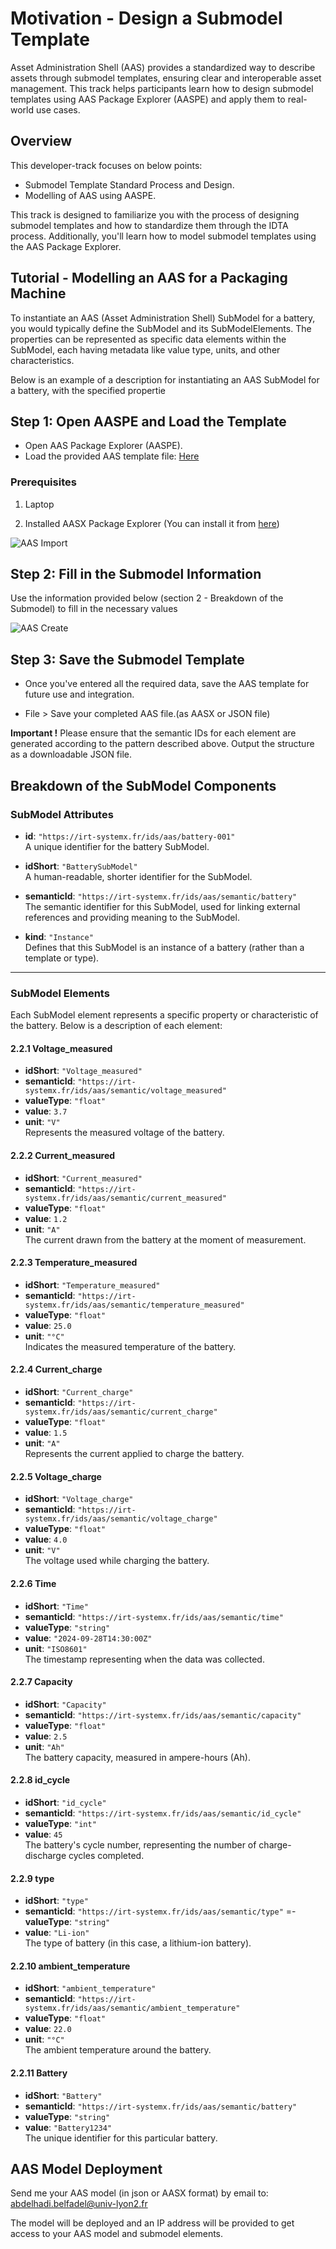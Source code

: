 # Motivation - Design a Submodel Template
Asset Administration Shell (AAS) provides a standardized way to describe assets through submodel templates, ensuring clear and interoperable asset management. 
This track helps participants learn how to design submodel templates using AAS Package Explorer (AASPE) and apply them to real-world use cases. 

## Overview

This developer-track focuses on below points:

- Submodel Template Standard Process and Design.
- Modelling of AAS using AASPE.

This track is designed to familiarize you with the process of designing submodel templates and how to standardize them through the IDTA process. Additionally, you'll learn how to model submodel templates using the AAS Package Explorer.

## Tutorial - Modelling an AAS for a Packaging Machine

To instantiate an AAS (Asset Administration Shell) SubModel for a battery, you would typically define the SubModel and its SubModelElements. The properties can be represented as specific data elements within the SubModel, each having metadata like value type, units, and other characteristics.

Below is an example of a description for instantiating an AAS SubModel for a battery, with the specified propertie


## Step 1: Open AASPE and Load the Template

- Open AAS Package Explorer (AASPE).
- Load the provided AAS template file: [Here](TemplateAAS.aasx)

### Prerequisites

1. Laptop

2. Installed AASX Package Explorer (You can install it from [here](https://github.com/eclipse-aaspe/package-explorer/releases/tag/v2024-06-10.alpha))

![AAS Import](../images/image1.png)


## Step 2: Fill in the Submodel Information
Use the information provided below (section 2 - Breakdown of the Submodel) to fill in the necessary values

![AAS Create](../images/image2.png)

## Step 3: Save the Submodel Template
- Once you've entered all the required data, save the AAS template for future use and integration.

- File > Save your completed AAS file.(as AASX or JSON file)

**Important !** Please ensure that the semantic IDs for each element are generated according to the pattern described above. Output the structure as a downloadable JSON file.



## Breakdown of the SubModel Components

### SubModel Attributes

- **id**: `"https://irt-systemx.fr/ids/aas/battery-001"`  
  A unique identifier for the battery SubModel.

- **idShort**: `"BatterySubModel"`  
  A human-readable, shorter identifier for the SubModel.

- **semanticId**: `"https://irt-systemx.fr/ids/aas/semantic/battery"`  
  The semantic identifier for this SubModel, used for linking external references and providing meaning to the SubModel.

- **kind**: `"Instance"`  
  Defines that this SubModel is an instance of a battery (rather than a template or type).

---

### SubModel Elements

Each SubModel element represents a specific property or characteristic of the battery. Below is a description of each element:

#### 2.2.1 **Voltage_measured**
- **idShort**: `"Voltage_measured"`
- **semanticId**: `"https://irt-systemx.fr/ids/aas/semantic/voltage_measured"`
- **valueType**: `"float"`
- **value**: `3.7`
- **unit**: `"V"`  
  Represents the measured voltage of the battery.

#### 2.2.2 **Current_measured**
- **idShort**: `"Current_measured"`
- **semanticId**: `"https://irt-systemx.fr/ids/aas/semantic/current_measured"`
- **valueType**: `"float"`
- **value**: `1.2`
- **unit**: `"A"`  
  The current drawn from the battery at the moment of measurement.

#### 2.2.3 **Temperature_measured**
- **idShort**: `"Temperature_measured"`
- **semanticId**: `"https://irt-systemx.fr/ids/aas/semantic/temperature_measured"`
- **valueType**: `"float"`
- **value**: `25.0`
- **unit**: `"°C"`  
  Indicates the measured temperature of the battery.

#### 2.2.4 **Current_charge**
- **idShort**: `"Current_charge"`
- **semanticId**: `"https://irt-systemx.fr/ids/aas/semantic/current_charge"`
- **valueType**: `"float"`
- **value**: `1.5`
- **unit**: `"A"`  
  Represents the current applied to charge the battery.

#### 2.2.5 **Voltage_charge**
- **idShort**: `"Voltage_charge"`
- **semanticId**: `"https://irt-systemx.fr/ids/aas/semantic/voltage_charge"`
- **valueType**: `"float"`
- **value**: `4.0`
- **unit**: `"V"`  
  The voltage used while charging the battery.

#### 2.2.6 **Time**
- **idShort**: `"Time"`
- **semanticId**: `"https://irt-systemx.fr/ids/aas/semantic/time"`
- **valueType**: `"string"`
- **value**: `"2024-09-28T14:30:00Z"`
- **unit**: `"ISO8601"`  
  The timestamp representing when the data was collected.

#### 2.2.7 **Capacity**
- **idShort**: `"Capacity"`
- **semanticId**: `"https://irt-systemx.fr/ids/aas/semantic/capacity"`
- **valueType**: `"float"`
- **value**: `2.5`
- **unit**: `"Ah"`  
  The battery capacity, measured in ampere-hours (Ah).

#### 2.2.8 **id_cycle**
- **idShort**: `"id_cycle"`
- **semanticId**: `"https://irt-systemx.fr/ids/aas/semantic/id_cycle"`
- **valueType**: `"int"`
- **value**: `45`  
  The battery's cycle number, representing the number of charge-discharge cycles completed.

#### 2.2.9 **type**
- **idShort**: `"type"`
- **semanticId**: `"https://irt-systemx.fr/ids/aas/semantic/type"`
=- **valueType**: `"string"`
- **value**: `"Li-ion"`  
  The type of battery (in this case, a lithium-ion battery).

#### 2.2.10 **ambient_temperature**
- **idShort**: `"ambient_temperature"`
- **semanticId**: `"https://irt-systemx.fr/ids/aas/semantic/ambient_temperature"`
- **valueType**: `"float"`
- **value**: `22.0`
- **unit**: `"°C"`  
  The ambient temperature around the battery.

#### 2.2.11 **Battery**
- **idShort**: `"Battery"`
- **semanticId**: `"https://irt-systemx.fr/ids/aas/semantic/battery"`
- **valueType**: `"string"`
- **value**: `"Battery1234"`  
  The unique identifier for this particular battery.


## AAS Model Deployment

Send me your AAS model (in json or AASX format) by email to: abdelhadi.belfadel@univ-lyon2.fr

The model will be deployed and an IP address will be provided to get access to your AAS model and submodel elements.
